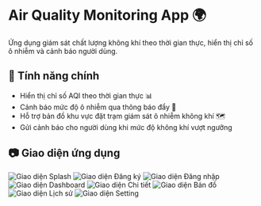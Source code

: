 # Air Quality Monitoring App 🌍

Ứng dụng giám sát chất lượng không khí theo thời gian thực, hiển thị chỉ số ô nhiễm và cảnh báo người dùng.

## 🚀 Tính năng chính
- Hiển thị chỉ số AQI theo thời gian thực 📊
- Cảnh báo mức độ ô nhiễm qua thông báo đẩy 📢
- Hỗ trợ bản đồ khu vực đặt trạm giám sát ô nhiễm không khí 🗺
- Gửi cảnh báo cho người dùng khi mức độ không khí vượt ngưỡng
## 📷 Giao diện ứng dụng
![Giao diện Splash](/screenshot/Splash.png)
![Giao diện Đăng ký](/screenshot/SignUp.png)
![Giao diện Đăng nhập](/screenshot/SignIn.png)
![Giao diện Dashboard](/screenshot/Dashboard.png)
![Giao diện Chi tiết](/screenshot/Detail.png)
![Giao diện Bản đồ](/screenshot/Map.png)
![Giao diện Lịch sử](/screenshot/History.png)
![Giao diện Setting](/screenshot/Setting.png)

